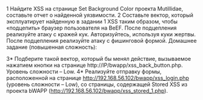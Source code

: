 1 Найдите XSS на странице Set Background Color проекта Mutillidae, составьте отчет о найденной уязвимости.
2 Составьте вектор, который эксплуатирует найденную в задании 1 XSS таким образом, чтобы «подцепить» браузер пользователя на BeEF. После подцепления реализуйте атаку с кражей кук. Авторизуйтесь, используя куки жертвы. После подцепления реализуйте атаку с фишинговой формой.
   Домашнее задание (повышенная сложность):

3* Подберите такой вектор, который бы менял действие, вызываемое нажатием кнопки на странице http://IP/bwapp/xss_back_button.php. Уровень сложности – Low.
4* Реализуйте отправку формы, расположенной на странице http://192.168.56.102/bwapp/xss_login.php (уровень сложности – Low), со страницы, содержащей Stored XSS из проекта bWAPP (http://192.168.56.102/bwapp/xss_stored_1.php).